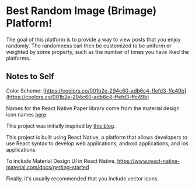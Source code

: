 # Best Random Image (Brimage) Platform!

The goal of this platform is to provide a way to view posts that you enjoy randomly. The randomness can then be customized to be uniform or weighted by some property, such as the number of times you have liked the platforms. 


## Notes to Self

Color Scheme:
[https://coolors.co/001b2e-294c60-adb6c4-ffefd3-ffc49b](https://coolors.co/001b2e-294c60-adb6c4-ffefd3-ffc49b)

Names for the React Native Paper library come from the material design icon names [here](https://materialdesignicons.com/)

This project was initially inspired by [this blog](https://blog.codemagic.io/how-to-build-react-native-ui-app-with-material-ui/).

This project is built using React Native, a platform that allows developers to use React syntax to develop web applications, android applications, and ios applications. 

To include Material Design UI in React Native, https://www.react-native-material.com/docs/getting-started

Finally, it's usually recommended that you include vector icons. 